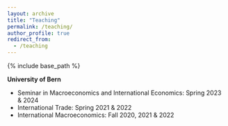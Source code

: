 ```yaml
---
layout: archive
title: "Teaching"
permalink: /teaching/
author_profile: true
redirect_from:
  - /teaching
---
```


{% include base_path %}



**University of Bern**

* Seminar in Macroeconomics and International Economics: Spring 2023 & 2024
* International Trade: Spring 2021 & 2022
* International Macroeconomics: Fall 2020, 2021 & 2022
